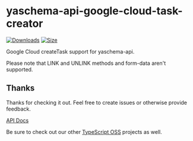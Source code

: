 # yaschema-api-google-cloud-task-creator

[![Downloads][downloads-badge]][downloads]
[![Size][size-badge]][size]

Google Cloud createTask support for yaschema-api.

Please note that LINK and UNLINK methods and form-data aren't supported.

## Thanks

Thanks for checking it out.  Feel free to create issues or otherwise provide feedback.

[API Docs](https://typescript-oss.github.io/yaschema-api-google-cloud-task-creator/)

Be sure to check out our other [TypeScript OSS](https://github.com/TypeScript-OSS) projects as well.

<!-- Definitions -->

[downloads-badge]: https://img.shields.io/npm/dm/yaschema-api-google-cloud-task-creator.svg

[downloads]: https://www.npmjs.com/package/yaschema-api-google-cloud-task-creator

[size-badge]: https://img.shields.io/bundlephobia/minzip/yaschema-api-google-cloud-task-creator.svg

[size]: https://bundlephobia.com/result?p=yaschema-api-google-cloud-task-creator
